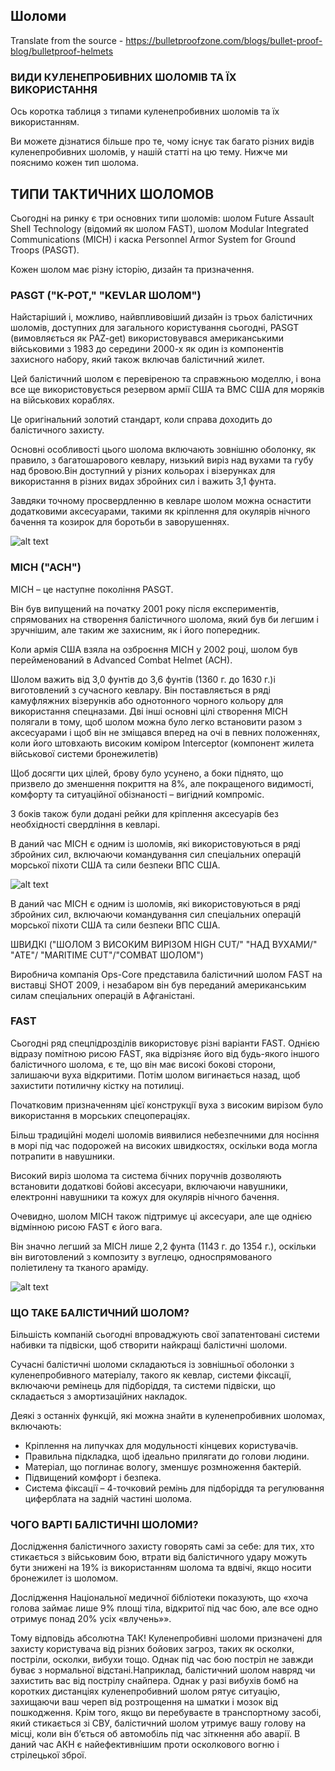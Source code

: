## Шоломи 

Translate from the source - https://bulletproofzone.com/blogs/bullet-proof-blog/bulletproof-helmets

### ВИДИ КУЛЕНЕПРОБИВНИХ ШОЛОМІВ ТА ЇХ ВИКОРИСТАННЯ

Ось коротка таблиця з типами куленепробивних шоломів та їх використанням.


Ви можете дізнатися більше про те, чому існує так багато різних видів куленепробивних шоломів, у нашій статті на цю тему. Нижче ми пояснимо кожен тип шолома.

## ТИПИ ТАКТИЧНИХ ШОЛОМОВ

Сьогодні на ринку є три основних типи шоломів: шолом Future Assault Shell Technology (відомий як шолом FAST), шолом Modular Integrated Communications (MICH) і каска Personnel Armor System for Ground Troops (PASGT).

Кожен шолом має різну історію, дизайн та призначення.


### PASGT ("K-POT," "KEVLAR ШОЛОМ")

Найстаріший і, можливо, найвпливовіший дизайн із трьох балістичних шоломів, доступних для загального користування сьогодні, PASGT (вимовляється як PAZ-get) використовувався американськими військовими з 1983 до середини 2000-х як один із компонентів захисного набору, який також включав балістичний жилет.

Цей балістичний шолом є перевіреною та справжньою моделлю, і вона все ще використовується резервом армії США та ВМС США для моряків на військових кораблях.

Це оригінальний золотий стандарт, коли справа доходить до балістичного захисту.

Основні особливості цього шолома включають зовнішню оболонку, як правило, з багатошарового кевлару, низький виріз над вухами та губу над бровою.Він доступний у різних кольорах і візерунках для використання в різних видах збройних сил і важить 3,1 фунта.

Завдяки точному просвердленню в кевларе шолом можна оснастити додатковими аксесуарами, такими як кріплення для окулярів нічного бачення та козирок для боротьби в заворушеннях.

![alt text](https://freeukr.github.io/tedefo/images/KEVLAR.png)

### MICH ("ACH")

MICH – це наступне покоління PASGT.

Він був випущений на початку 2001 року після експериментів, спрямованих на створення балістичного шолома, який був би легшим і зручнішим, але таким же захисним, як і його попередник.

Коли армія США взяла на озброєння MICH у 2002 році, шолом був перейменований в Advanced Combat Helmet (ACH).

Шолом важить від 3,0 фунтів до 3,6 фунтів (1360 г. до 1630 г.)і виготовлений з сучасного кевлару. Він поставляється в ряді камуфляжних візерунків або однотонного чорного кольору для використання спецназами.
Дві інші основні цілі створення MICH полягали в тому, щоб шолом можна було легко встановити разом з аксесуарами і щоб він не зміщався вперед на очі в певних положеннях, коли його штовхають високим коміром Interceptor (компонент жилета військової системи бронежилетів)

Щоб досягти цих цілей, брову було усунено, а боки піднято, що призвело до зменшення покриття на 8%, але покращеного видимості, комфорту та ситуаційної обізнаності – вигідний компроміс.

З боків також були додані рейки для кріплення аксесуарів без необхідності свердління в кевларі.

В даний час MICH є одним із шоломів, які використовуються в ряді збройних сил, включаючи командування сил спеціальних операцій морської піхоти США та сили безпеки ВПС США.


![alt text](https://freeukr.github.io/tedefo/images/MICH.png)


В даний час MICH є одним із шоломів, які використовуються в ряді збройних сил, включаючи командування сил спеціальних операцій морської піхоти США та сили безпеки ВПС США.

ШВИДКІ ("ШОЛОМ З ВИСОКИМ ВИРІЗОМ HIGH CUT/" "НАД ВУХАМИ/" "ATE"/ "MARITIME CUT"/"COMBAT ШОЛОМ")

Виробнича компанія Ops-Core представила балістичний шолом FAST на виставці SHOT 2009, і незабаром він був переданий американським силам спеціальних операцій в Афганістані.

### FAST
Сьогодні ряд спецпідрозділів використовує різні варіанти FAST.
Однією відразу помітною рисою FAST, яка відрізняє його від будь-якого іншого балістичного шолома, є те, що він має високі бокові сторони, залишаючи вуха відкритими. Потім шолом вигинається назад, щоб захистити потиличну кістку на потилиці.

Початковим призначенням цієї конструкції вуха з високим вирізом було використання в морських спецопераціях.

Більш традиційні моделі шоломів виявилися небезпечними для носіння в морі під час подорожей на високих швидкостях, оскільки вода могла потрапити в навушники.


Високий виріз шолома та система бічних поручнів дозволяють встановити додаткові бойові аксесуари, включаючи навушники, електронні навушники та кожух для окулярів нічного бачення.

Очевидно, шолом MICH також підтримує ці аксесуари, але ще однією відмінною рисою FAST є його вага.

Він значно легший за MICH лише 2,2 фунта (1143 г. до 1354 г.), оскільки він виготовлений з композиту з вуглецю, односпрямованого поліетилену та тканого араміду.

![alt text](https://freeukr.github.io/tedefo/images/FAST.png)


### ЩО ТАКЕ БАЛІСТИЧНИЙ ШОЛОМ?

Більшість компаній сьогодні впроваджують свої запатентовані системи набивки та підвіски, щоб створити найкращі балістичні шоломи.

Сучасні балістичні шоломи складаються із зовнішньої оболонки з куленепробивного матеріалу, такого як кевлар, системи фіксації, включаючи ремінець для підборіддя, та системи підвіски, що складається з амортизаційних накладок.


Деякі з останніх функцій, які можна знайти в куленепробивних шоломах, включають:
- Кріплення на липучках для модульності кінцевих користувачів.
- Правильна підкладка, щоб ідеально прилягати до голови людини.
- Матеріал, що поглинає вологу, зменшує розмноження бактерій.
- Підвищений комфорт і безпека.
- Система фіксації – 4-точковий ремінь для підборіддя та регулювання циферблата на задній частині шолома.

### ЧОГО ВАРТІ БАЛІСТИЧНІ ШОЛОМИ?

Дослідження балістичного захисту говорять самі за себе: для тих, хто стикається з військовим бою, втрати від балістичного удару можуть бути знижені на 19% із використанням шолома та вдвічі, якщо носити бронежилет із шоломом.

Дослідження Національної медичної бібліотеки показують, що «хоча голова займає лише 9% площі тіла, відкритої під час бою, але все одно отримує понад 20% усіх «влучень»».

Тому відповідь абсолютна ТАК!
Куленепробивні шоломи призначені для захисту користувача від різних бойових загроз, таких як осколки, постріли, осколки, вибухи тощо.
Однак під час бою постріл не завжди буває з нормальної відстані.Наприклад, балістичний шолом навряд чи захистить вас від пострілу снайпера.
Однак у разі вибухів бомб на коротких дистанціях куленепробивний шолом рятує ситуацію, захищаючи ваш череп від розтрощення на шматки і мозок від пошкодження.
Крім того, якщо ви перебуваєте в транспортному засобі, який стикається зі СВУ, балістичний шолом утримує вашу голову на місці, коли він б’ється об автомобіль під час зіткнення або аварії. В даний час АКН є найефективнішим проти осколкового вогню і стрілецької зброї.



